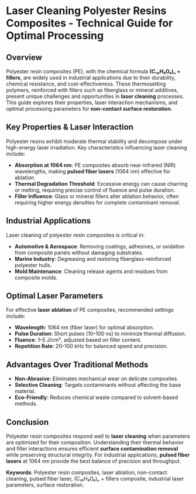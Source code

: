 # Laser Cleaning Polyester Resins Composites - Technical Guide for Optimal Processing  

## Overview  
Polyester resin composites (PE), with the chemical formula **(C₁₀H₈O₄)ₙ + fillers**, are widely used in industrial applications due to their durability, chemical resistance, and cost-effectiveness. These thermosetting polymers, reinforced with fillers such as fiberglass or mineral additives, present unique challenges and opportunities in **laser cleaning** processes. This guide explores their properties, laser interaction mechanisms, and optimal processing parameters for **non-contact surface restoration**.  

## Key Properties & Laser Interaction  
Polyester resins exhibit moderate thermal stability and decompose under high-energy laser irradiation. Key characteristics influencing laser cleaning include:  
- **Absorption at 1064 nm**: PE composites absorb near-infrared (NIR) wavelengths, making **pulsed fiber lasers** (1064 nm) effective for ablation.  
- **Thermal Degradation Threshold**: Excessive energy can cause charring or melting, requiring precise control of fluence and pulse duration.  
- **Filler Influence**: Glass or mineral fillers alter ablation behavior, often requiring higher energy densities for complete contaminant removal.  

## Industrial Applications  
Laser cleaning of polyester resin composites is critical in:  
- **Automotive & Aerospace**: Removing coatings, adhesives, or oxidation from composite panels without damaging substrates.  
- **Marine Industry**: Degreasing and restoring fiberglass-reinforced polyester hulls.  
- **Mold Maintenance**: Cleaning release agents and residues from composite molds.  

## Optimal Laser Parameters  
For effective **laser ablation** of PE composites, recommended settings include:  
- **Wavelength**: 1064 nm (fiber laser) for optimal absorption.  
- **Pulse Duration**: Short pulses (10–100 ns) to minimize thermal diffusion.  
- **Fluence**: 1–5 J/cm², adjusted based on filler content.  
- **Repetition Rate**: 20–100 kHz for balanced speed and precision.  

## Advantages Over Traditional Methods  
- **Non-Abrasive**: Eliminates mechanical wear on delicate composites.  
- **Selective Cleaning**: Targets contaminants without affecting the base material.  
- **Eco-Friendly**: Reduces chemical waste compared to solvent-based methods.  

## Conclusion  
Polyester resin composites respond well to **laser cleaning** when parameters are optimized for their composition. Understanding their thermal behavior and filler interactions ensures efficient **surface contamination removal** while preserving structural integrity. For industrial applications, **pulsed fiber lasers** at 1064 nm provide the best balance of precision and throughput.  

**Keywords**: Polyester resin composites, laser ablation, non-contact cleaning, pulsed fiber laser, (C₁₀H₈O₄)ₙ + fillers composite, industrial laser parameters, surface restoration.